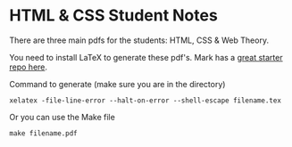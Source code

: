 # HTML & CSS Student Notes

There are three main pdfs for the students: HTML, CSS & Web Theory.

You need to install LaTeX to generate these pdf's. Mark has a [great starter repo here](https://github.com/develop-me/latex-templates).

Command to generate (make sure you are in the directory)

`xelatex -file-line-error --halt-on-error --shell-escape filename.tex`

Or you can use the Make file

`make filename.pdf`